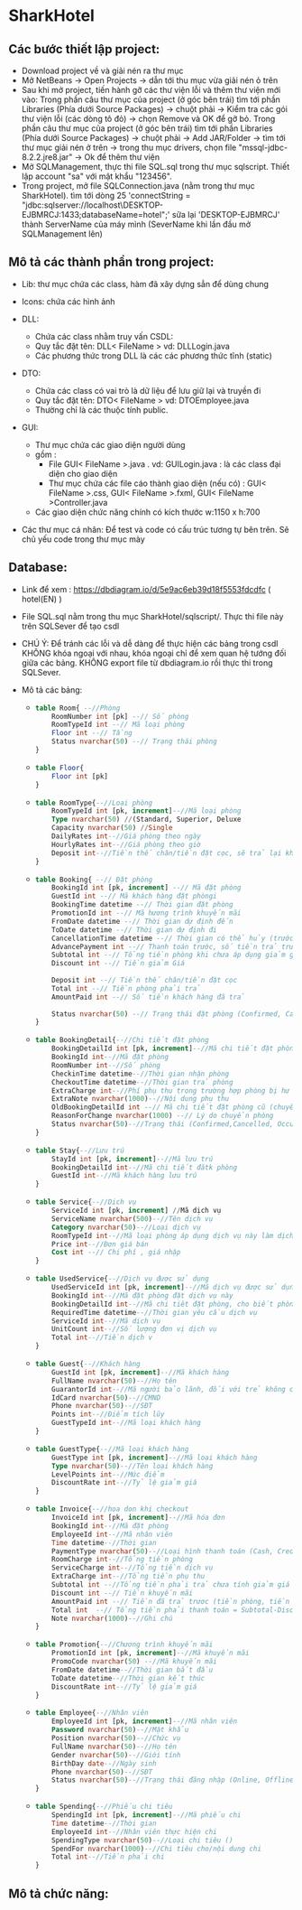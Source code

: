 # SharkHotel

## Các bước thiết lập project:
+ Download project về và giải nén ra thư mục
+ Mở NetBeans -> Open Projects -> dẫn tới thu mục vừa giải nén ỏ trên
+ Sau khi mở project, tiến hành gỡ các thư viện lỗi và thêm thư viện mới vào: 
	Trong phần câu thư mục của project (ở góc bên trái) tìm tới phần Libraries (Phía dưới Source Packages) -> chuột phải -> Kiểm tra các gói thư viện lỗi (các dòng tô đỏ) -> chọn Remove và OK để gỡ bỏ.
	Trong phần câu thư mục của project (ở góc bên trái) tìm tới phần Libraries (Phía dưới Source Packages) -> chuột phải -> Add JAR/Folder -> tìm tới thư mục giải nén ở trên -> trong thu mục drivers, chọn file "mssql-jdbc-8.2.2.jre8.jar" -> Ok để thêm thư viện
+ Mở SQLManagement, thực thi file SQL.sql trong thư mục sqlscript. Thiết lập account "sa" với mật khẩu "123456". 
+ Trong project, mở file SQLConnection.java (nằm trong thư mục SharkHotel). tìm tới dòng 25 'connectString = "jdbc:sqlserver://localhost\\DESKTOP-EJBMRCJ:1433;databaseName=hotel";' sữa lại 'DESKTOP-EJBMRCJ' thành ServerName của máy mình
(SeverName khi lần đầu mở SQLManagement lên)



## Mô tả các thành phần trong project:
+ Lib: thư mục chứa các class, hàm đã xây dựng sẳn để dùng chung
+ Icons: chứa các  hình ảnh
+ DLL: 
	- Chứa các class nhằm truy vấn CSDL:
	- Quy tắc đặt tên: DLL< FileName > vd: DLLLogin.java
	- Các phương thức trong DLL là các các phương thức tĩnh (static)
+ DTO: 
	- Chứa các class có vai trò là dữ liệu để lưu giữ lại và truyền đi 
	- Quy tắc đặt tên: DTO< FileName > vd: DTOEmployee.java
	- Thường chỉ là các thuộc tính public.
+ GUI: 
	- Thư mục chứa các giao diện người dùng
	- gồm : 
		* File GUI< FileName >.java . vd: GUILogin.java : là các class đại diện cho giao diện 
		* Thư mục chứa các file cáo thành giao diện (nếu có) : GUI< FileName >.css, GUI< FileName >.fxml, GUI< FileName >Controller.java
	- Các giao diện chức năng chính có kích thước w:1150 x h:700

+ Các thư mục cá nhân: Để test và code có cấu trúc tương tự bên trên. Sẽ chủ yếu code trong thư mục mày
 


## Database:
+ Link để xem : https://dbdiagram.io/d/5e9ac6eb39d18f5553fdcdfc  ( hotel(EN) )
+ File SQL.sql nằm trong thu mục SharkHotel/sqlscript/. Thực thi file này trên SQLSever để tạo csdl
+ CHÚ Ý: Để tránh các lỗi và dễ dàng để thực hiện các bảng trong csdl KHÔNG khóa ngoại với nhau, khóa ngoại chỉ để xem quan hệ tướng đối giữa các bảng. KHÔNG export file từ dbdiagram.io rồi thực thi trong SQLSever. 
+ Mô tả các bảng:
		
	-	``` sql
		table Room{ --//Phòng
			RoomNumber int [pk] --// Số phòng
			RoomTypeId int --// Mã loại phòng
			Floor int --// Tầng
			Status nvarchar(50) --// Trạng thái phòng
		}
		``` 
	-	``` sql	
		table Floor{
			Floor int [pk]
		}
		```
	-	``` sql	
		table RoomType{--//Loại phòng
			RoomTypeId int [pk, increment]--//Mã loại phòng
			Type nvarchar(50) //(Standard, Superior, Deluxe
			Capacity nvarchar(50) //Single
			DailyRates int--//Giá phòng theo ngày
			HourlyRates int--//Giá phòng theo giờ
			Deposit int--//Tiền thế chân/tiền đặt cọc, sẽ trả lại khi trả phòng
		}
		```
	-	``` sql	
		table Booking{ --// Đặt phòng
			BookingId int [pk, increment] --// Mã đặt phòng
			GuestId int --// Mã khách hàng đặt phòngi
			BookingTime datetime --// Thời gian đặt phòng
			PromotionId int --// Mã hương trình khuyến mãi
			FromDate datetime --// Thời gian dự định đến
			ToDate datetime --// Thời gian dự định đi
			CancellationTime datetime --// Thời gian có thể hủy (trước thời gian nay có thể huy và nhận lại tiền qua thẻ tín dụng ), nếu hủy phòng thành công thời gian này sẽ dc cập nhật lại thời gian hủy thực tế
			AdvancePayment int --// Thanh toán trước, số tiền trả trước phải thanh toán để xác nhận đặt phòng
			Subtotal int --// Tổng tiền phòng khi chưa áp dụng giảm giá
			Discount int --// Tiền giảm Giá
			
			Deposit int --// Tiền thế chân/tiền đặt cọc
			Total int --// Tiền phòng phải trả
			AmountPaid int --// Số tiền khách hàng đã trả
			
			Status nvarchar(50) --// Trạng thái đặt phòng (Confirmed, Cancelled, Checked-In, Overstay,Checked-Out )
		}
		```
	-	``` sql	
		table BookingDetail{--//Chi tiết đặt phòng
			BookingDetailId int [pk, increment]--//Mã chi tiết đặt phòng
			BookingId int--//Mã đặt phòng
			RoomNumber int--//Số phòng
			CheckinTime datetime--//Thời gian nhận phòng
			CheckoutTime datetime--//Thời gian trả phòng
			ExtraCharge int--//Phí phụ thu trong trường hợp phòng bị hư hỏng, mất mát
			ExtraNote nvarchar(1000)--//Nội dung phụ thu
			OldBookingDetailId int --// Mã chi tiết đặt phòng cũ (chuyển phòng)
  			ReasonForChange nvarchar(1000) --// Lý do chuyển phòng
			Status nvarchar(50)--//Trạng thái (Confirmed,Cancelled, Occupied, No-show, Overstay, Checked-Out)
		}
		```
	-	``` sql	
		table Stay{--//Lưu trú
			StayId int [pk, increment]--//Mã lưu trú
			BookingDetailId int--//Mã chi tiết đătk phòng
			GuestId int--//Mã khách hàng lưu trú
		}
		```
	-	``` sql	
		table Service{--//Dich vụ
			ServiceId int [pk, increment] //Mã dịch vụ
			ServiceName nvarchar(500)--//Tên dịch vụ
			Category nvarchar(50)--//Loại dịch vụ
			RoomTypeId int--//Mã loại phòng áp dụng dịch vụ này làm dịch vụ mặc định (vd: rượu vang, nước giải khát, quần áo, )
			Price int--//Đơn giá bán
			Cost int --// Chi phí , giá nhập
		}
		```
	-	``` sql	
		table UsedService{--//Dịch vụ được sử dụng
			UsedServiceId int [pk, increment]--//Mã dịch vụ được sử dụng
			BookingId int--//Mã đặt phòng đặt dịch vụ này
			BookingDetailId int--//Mã chi tiêt đặt phòng, cho biết phòng nào đặt dịch vụ này, nếu là null dịch vụ sẽ tính cho booking
			RequiredTime datetime--//Thời gian yêu cầu dịch vụ
			ServiceId int--//Mã dich vụ
			UnitCount int--//Số lượng đơn vị dịch vụ 
			Total int--//Tiền dịch v
		}
		```
	-	``` sql	
		table Guest{--//Khách hàng
			GuestId int [pk, increment]--//Mã khách hàng
			FullName nvarchar(50)--//Họ tên
			GuarantorId int--//Mã người bảo lãnh, đối với trẻ không có CMND
			IdCard nvarchar(50)--//CMND
			Phone nvarchar(50)--//SĐT
			Points int--//Điểm tích lũy
			GuestTypeId int--//Mã loại khách hàng
		}
		```
	-	``` sql	
		table GuestType{--//Mã loại khách hàng
			GuestType int [pk, increment]--//Mã loại khách hàng
			Type nvarchar(50)--//Tên loại khách hàng
			LevelPoints int--//Mức điểm
			DiscountRate int--//Tỷ lệ giảm giá
		}
		```
	-	``` sql	
		table Invoice{--//hoa don khi checkout
			InvoiceId int [pk, increment]--//Mã hóa đơn
			BookingId int--//Mã đặt phòng
			EmployeeId int--//Mã nhân viên
			Time datetime--//Thời gian
			PaymentType nvarchar(50)--//Loại hình thanh toán (Cash, Credit, eBanking)
			RoomCharge int--//Tổng tiền phòng
			ServiceCharge int--//Tổng tiền dịch vụ	
			ExtraCharge int--//Tổng tiền phụ thu
			Subtotal int --//Tổng tiền phải trả chưa tính giảm giá =RoomCharge+ServiceCharge+ExtraCharge
  			Discount int --// Tiền khuyến mãi
  			AmountPaid int --// Tiền đã trả trươc (tiền phòng, tiền đặt cọc)
  			Total int  --// Tổng tiền phải thanh toán = Subtotal-Discount-AmountPaid
			Note nvarchar(1000)--//Ghi chú
		}
		```
	-	``` sql	
		table Promotion{--//Chương trình khuyến mãi
			PromotionId int [pk, increment]--//Mã khuyến mãi
			PromoCode nvarchar(50) --//Mã khuyến mãi
			FromDate datetime--//Thời gian bắt đầu
			ToDate datetime--//Thời gian kết thúc
			DiscountRate int--//Tỷ lệ giảm giá
		}
		```
	-	``` sql	
		table Employee{--//Nhân viên
			EmployeeId int [pk, increment]--//Mã nhân viên
			Password nvarchar(50)--//Mật khẩu
			Position nvarchar(50)--//Chức vụ
			FullName nvarchar(50)--//Họ tên
			Gender nvarchar(50)--//Giới tính
			BirthDay date--//Ngày sinh
			Phone nvarchar(50)--//SĐT
			Status nvarchar(50)--//Trạng thái đăng nhập (Online, Offline)
		}
		```
	-	``` sql	
		table Spending{--//Phiếu chi tiêu
			SpendingId int [pk, increment]--//Mã phiếu chi
			Time datetime--//Thời gian
			EmployeeId int--//Nhân viên thực hiện chi
			SpendingType nvarchar(50)--//Loại chi tiêu ()
			SpendFor nvarchar(1000)--//Chi tiêu cho/nội dung chi
			Total int--//Tiền phải chi
		}
		```



## Mô tả chức năng:

